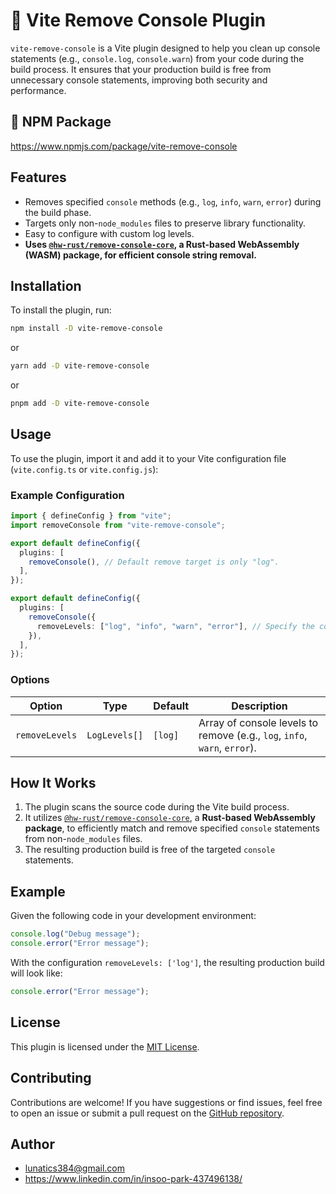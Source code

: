 # :wrench: Vite Remove Console Plugin

`vite-remove-console` is a Vite plugin designed to help you clean up console statements (e.g., `console.log`, `console.warn`) from your code during the build process. It ensures that your production build is free from unnecessary console statements, improving both security and performance.

## :file_folder: NPM Package

https://www.npmjs.com/package/vite-remove-console

## Features

- Removes specified `console` methods (e.g., `log`, `info`, `warn`, `error`) during the build phase.
- Targets only non-`node_modules` files to preserve library functionality.
- Easy to configure with custom log levels.
- **Uses [`@hw-rust/remove-console-core`](https://www.npmjs.com/package/@hw-rust/remove-console-core), a Rust-based WebAssembly (WASM) package, for efficient console string removal.**

## Installation

To install the plugin, run:

```bash
npm install -D vite-remove-console
```

or

```bash
yarn add -D vite-remove-console
```

or

```bash
pnpm add -D vite-remove-console
```

## Usage

To use the plugin, import it and add it to your Vite configuration file (`vite.config.ts` or `vite.config.js`):

### Example Configuration

```typescript
import { defineConfig } from "vite";
import removeConsole from "vite-remove-console";

export default defineConfig({
  plugins: [
    removeConsole(), // Default remove target is only "log".
  ],
});
```

```typescript
export default defineConfig({
  plugins: [
    removeConsole({
      removeLevels: ["log", "info", "warn", "error"], // Specify the console methods to remove.
    }),
  ],
});
```

### Options

| Option         | Type          | Default | Description                                                               |
| -------------- | ------------- | ------- | ------------------------------------------------------------------------- |
| `removeLevels` | `LogLevels[]` | `[log]` | Array of console levels to remove (e.g., `log`, `info`, `warn`, `error`). |

## How It Works

1. The plugin scans the source code during the Vite build process.
2. It utilizes [`@hw-rust/remove-console-core`](https://www.npmjs.com/package/@hw-rust/remove-console-core), a **Rust-based WebAssembly package**, to efficiently match and remove specified `console` statements from non-`node_modules` files.
3. The resulting production build is free of the targeted `console` statements.

## Example

Given the following code in your development environment:

```javascript
console.log("Debug message");
console.error("Error message");
```

With the configuration `removeLevels: ['log']`, the resulting production build will look like:

```javascript
console.error("Error message");
```

## License

This plugin is licensed under the [MIT License](./LICENSE).

## Contributing

Contributions are welcome! If you have suggestions or find issues, feel free to open an issue or submit a pull request on the [GitHub repository](https://github.com/lunaticscode/vite-remove-console).

## Author

- lunatics384@gmail.com
- https://www.linkedin.com/in/insoo-park-437496138/
